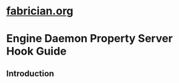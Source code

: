 [fabrician.org](http://fabrician.org/)
==========================================================================
Engine Daemon Property Server Hook Guide
==========================================================================

Introduction
--------------------------------------



